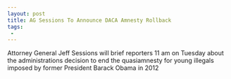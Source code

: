 ```yaml
---
layout: post
title: AG Sessions To Announce DACA Amnesty Rollback
tags:
 -
---
```

Attorney General Jeff Sessions will brief reporters 11 am on Tuesday about the administrations decision to end the quasiamnesty for young illegals imposed by former President Barack Obama in 2012
